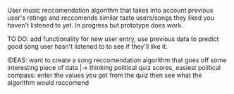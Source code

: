 User music reccomendation algorithm that takes into account previous user's ratings and reccomends similar taste users/songs they liked you haven't listened to yet. In progress but prototype does work.

TO DO: add functionality for new user entry, use previous data to predict good song user hasn't listened to to see if they'll like it.

IDEAS: want to create a song reccomendation algorithm that goes off some interesting piece of data
  |-> thinking political quiz scores, easiest political compass: enter the values you got from the quiz then see what the algorithm would reccomend
